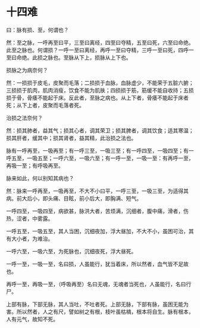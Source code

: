 # 十四难



曰：脉有损、至，何谓也？


然：至之脉，一呼再至曰平，三至曰离经，四至曰夺精，五至曰死，六至曰命绝。此至之脉也。何谓损？一呼一至曰离经，再呼一至曰夺精，三呼一至曰死，四呼一至曰命绝。此损之脉也。至脉从下上，损脉从上下也。


损脉之为病奈何？


然：一损损于皮毛，皮聚而毛落；二损损于血脉，血脉虚少，不能荣于五脏六腑；三损损于肌肉，肌肉消瘦，饮食不能为肌肤；四损损于筋，筋缓不能自收持；五损损于骨，骨痿不能起于床。反此者，至脉之病也。从上下者，骨痿不能起于床者死；从下上者，皮聚而毛落者死。


治损之法奈何？


然：损其肺者，益其气；损其心者，调其荣卫；损其脾者，调其饮食；适其寒温；损其肝者，缓其中；损其肾者，益其精，此治损之法也。


脉有一呼再至，一吸再至；有一呼三至，一吸三至；有一呼四至，一吸四至；有一呼五至，一吸五至；一呼六至，一吸六至；有一呼一至，一吸一至：有再呼一至，再吸一至；有呼吸再至。


脉来如此，何以别知其病也？


然：脉来一呼再至，一吸再至，不大不小曰平，一呼三至，一吸三至，为适得其病。前大后小，即头痛、目眩，前小后大，即胸满、短气。


一呼四至，一吸四至，病欲甚，脉洪大者，苦烦满，沉细者，腹中痛，滑者，伤热，涩者，中雾露。


一呼五至，一吸五至，其人当困，沉细夜加，浮大昼加，不大不小，虽困可治，其有大小者，为难治。


一呼六至，一吸六至，为死脉也，沉细夜死，浮大昼死。


一呼一至，一吸一至，名曰损，人虽能行，犹当着床，所以然者，血气皆不足故也。


再呼一至，再吸一至，（呼吸再至）名曰无魂，无魂者当死也，人虽能行，名曰行尸。


上部有脉，下部无脉，其人当吐，不吐者死。上部无脉，下部有脉，虽困无能为害。所以然者，人之有尺，譬如树之有根，枝叶虽枯槁，根本将自生。脉有根本，人有元气，故知不死。